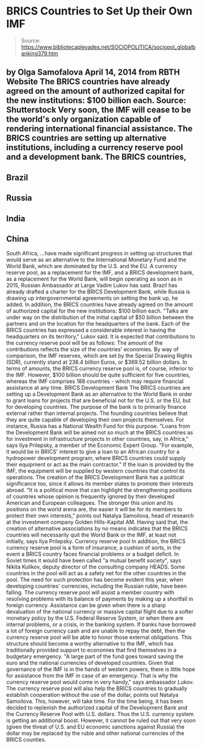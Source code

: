 # BRICS Countries to Set Up their Own IMF

> Source: https://www.bibliotecapleyades.net/SOCIOPOLITICA/sociopol_globalbanking379.htm

by Olga Samofalova
April 14, 2014
from
RBTH
Website
The BRICS countries have
already agreed
on the amount of authorized
capital for the new institutions: $100 billion each.
Source: Shutterstock
Very soon, the IMF will cease to be
the world's only organization capable
of rendering international financial assistance.
The BRICS countries are setting up alternative
institutions,
including a currency reserve pool and a
development bank.
The BRICS countries,
-
Brazil
-
Russia
-
India
-
China
-
South Africa,
...have made significant progress in setting up
structures that would serve as an alternative to
the International Monetary Fund and the World Bank,
which are dominated by the U.S. and the EU.
A currency reserve pool, as a replacement for
the IMF, and a BRICS development bank, as a replacement for the World Bank,
will begin operating as soon as in 2015, Russian Ambassador at Large
Vadim Lukov has said.
Brazil has already drafted a charter for the BRICS Development Bank, while
Russia is drawing up intergovernmental agreements on setting the bank up, he
added.
In addition, the BRICS countries have already agreed on the amount of
authorized capital for the new institutions: $100 billion each.
"Talks are under way on the distribution of
the initial capital of $50 billion between the partners and on the
location for the headquarters of the bank. Each of the BRICS countries
has expressed a considerable interest in having the headquarters on its
territory," Lukov said.
It is expected that contributions to the
currency reserve pool will be as follows:
The amount of the contributions reflects the
size of the countries' economies.
By way of comparison, the IMF reserves, which are set by the Special
Drawing Rights (SDR), currently stand at 238.4 billion Euros, or $369.52
billion dollars. In terms of amounts, the BRICS currency reserve pool is, of
course, inferior to the IMF.
However, $100 billion should be quite sufficient
for five countries, whereas the IMF comprises 188 countries - which may
require financial assistance at any time.
BRICS Development Bank
The BRICS countries are setting up a Development Bank as an alternative
to the World Bank in order to grant loans for projects that are
beneficial not for the U.S. or the EU, but for developing countries.
The purpose of the bank is to primarily finance external rather than
internal projects. The founding countries believe that they are quite
capable of developing their own projects themselves.
For instance, Russia has a National Wealth Fund
for this purpose.
"Loans from the Development Bank will be
aimed not so much at the BRICS countries as for investment in
infrastructure projects in other countries, say, in Africa," says Ilya
Prilepsky, a member of the Economic Expert Group.
"For example, it would be in BRICS' interest
to give a loan to an African country for a hydropower development
program, where BRICS countries could supply their equipment or act as
the main contractor."
If the loan is provided by the IMF, the
equipment will be supplied by western countries that control its operations.
The creation of the BRICS Development Bank has a political significance too,
since it allows its member states to promote their interests abroad.
"It is a political move that can highlight
the strengthening positions of countries whose opinion is frequently
ignored by their developed American and European colleagues.
The stronger this union and its positions on
the world arena are, the easier it will be for its members to protect
their own interests," points out Natalya Samoilova, head of research at
the investment company Golden Hills-Kapital AM.
Having said that, the creation of alternative
associations by no means indicates that the BRICS countries will necessarily
quit the World Bank or the IMF, at least not initially, says Ilya
Prilepsky.
Currency reserve pool
In addition, the BRICS currency reserve pool is a form of insurance, a
cushion of sorts, in the event a BRICS country faces financial problems or a
budget deficit.
In Soviet times it would have been called "a
mutual benefit society", says Nikita Kulikov, deputy director of the
consulting company HEADS. Some countries in the pool will act as a safety
net for the other countries in the pool.
The need for such protection has become evident this year, when developing
countries' currencies, including the Russian ruble, have been falling.
The currency reserve pool will assist a member country with resolving
problems with its balance of payments by making up a shortfall in foreign
currency. Assistance can be given when there is a sharp devaluation of the
national currency or massive capital flight due to a softer monetary policy
by the U.S.
Federal Reserve System, or when there are
internal problems, or a crisis, in the banking system.
If banks have borrowed a lot of foreign currency
cash and are unable to repay the debt, then the currency reserve pool will
be able to honor those external obligations.
This structure should become a worthy alternative to the IMF, which has
traditionally provided support to economies that find themselves in a
budgetary emergency.
"A large part of the fund goes toward saving
the euro and the national currencies of developed countries.
Given that governance of the IMF is in the
hands of western powers, there is little hope for assistance from the
IMF in case of an emergency. That is why the currency reserve pool would
come in very handy," says ambassador Lukov.
The currency reserve pool will also help the
BRICS countries to gradually establish cooperation without the use of the
dollar, points out Natalya Samoilova.
This, however, will take time. For the time
being, it has been decided to replenish the authorized capital of the
Development Bank and the Currency Reserve Pool with U.S. dollars.
Thus the U.S. currency system is getting an
additional boost.
However, it cannot be ruled out that very soon
(given the threat of U.S. and EU economic sanctions against Russia) the
dollar may be replaced by the ruble and other national currencies of the
BRICS counties.
